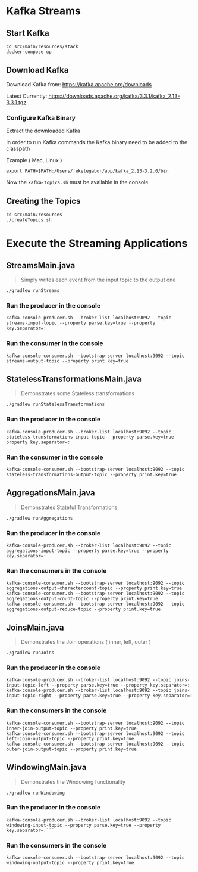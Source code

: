 # Kafka Streams

## Start Kafka
```
cd src/main/resources/stack
docker-compose up
```

## Download Kafka
Download Kafka from: https://kafka.apache.org/downloads

Latest Currently: https://downloads.apache.org/kafka/3.3.1/kafka_2.13-3.3.1.tgz

### Configure Kafka Binary
Extract the downloaded Kafka

In order to run Kafka commands the Kafka binary need to be added to the classpath

Example ( Mac, Linux )
```
export PATH=$PATH:/Users/feketegabor/app/kafka_2.13-3.2.0/bin
```

Now the `kafka-topics.sh` must be available in the console

## Creating the Topics
```
cd src/main/resources
./createTopics.sh
```

# Execute the Streaming Applications
## StreamsMain.java
> Simply writes each event from the input topic to the output one
```
./gradlew runStreams
```

### Run the producer in the console
```
kafka-console-producer.sh --broker-list localhost:9092 --topic streams-input-topic --property parse.key=true --property key.separator=:
```

### Run the consumer in the console
```
kafka-console-consumer.sh --bootstrap-server localhost:9092 --topic streams-output-topic --property print.key=true
```

## StatelessTransformationsMain.java
> Demonstrates some Stateless transformations
```
./gradlew runStatelessTransformations
```
### Run the producer in the console
```
kafka-console-producer.sh --broker-list localhost:9092 --topic stateless-transformations-input-topic --property parse.key=true --property key.separator=:
```

### Run the consumer in the console
```
kafka-console-consumer.sh --bootstrap-server localhost:9092 --topic stateless-transformations-output-topic --property print.key=true
```

## AggregationsMain.java
> Demonstrates Stateful Transformations
```
./gradlew runAggregations
```
### Run the producer in the console
```
kafka-console-producer.sh --broker-list localhost:9092 --topic aggregations-input-topic --property parse.key=true --property key.separator=:
```
### Run the consumers in the console
```
kafka-console-consumer.sh --bootstrap-server localhost:9092 --topic aggregations-output-charactercount-topic --property print.key=true
kafka-console-consumer.sh --bootstrap-server localhost:9092 --topic aggregations-output-count-topic --property print.key=true
kafka-console-consumer.sh --bootstrap-server localhost:9092 --topic aggregations-output-reduce-topic --property print.key=true
```

## JoinsMain.java
> Demonstrates the Join operations ( inner, left, outer )
```
./gradlew runJoins
```
### Run the producer in the console
```
kafka-console-producer.sh --broker-list localhost:9092 --topic joins-input-topic-left --property parse.key=true --property key.separator=:
kafka-console-producer.sh --broker-list localhost:9092 --topic joins-input-topic-right --property parse.key=true --property key.separator=:
```
### Run the consumers in the console
```
kafka-console-consumer.sh --bootstrap-server localhost:9092 --topic inner-join-output-topic --property print.key=true
kafka-console-consumer.sh --bootstrap-server localhost:9092 --topic left-join-output-topic --property print.key=true
kafka-console-consumer.sh --bootstrap-server localhost:9092 --topic outer-join-output-topic --property print.key=true
```

## WindowingMain.java
> Demonstrates the Windowing functionality
```
./gradlew runWindowing
```
### Run the producer in the console
```
kafka-console-producer.sh --broker-list localhost:9092 --topic windowing-input-topic --property parse.key=true --property key.separator=:```
```
### Run the consumers in the console
```
kafka-console-consumer.sh --bootstrap-server localhost:9092 --topic windowing-output-topic --property print.key=true
```